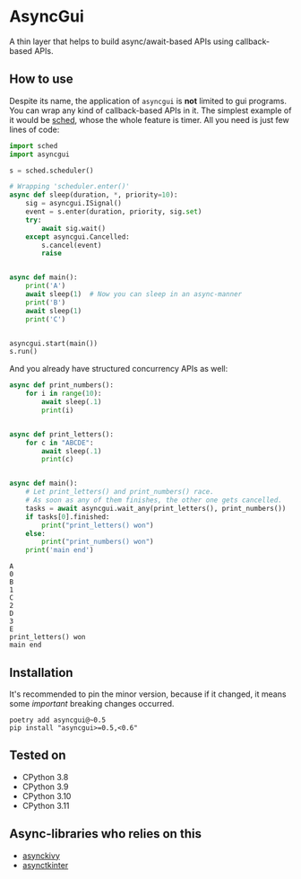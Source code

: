 # AsyncGui

A thin layer that helps to build async/await-based APIs using callback-based APIs.

## How to use

Despite its name, the application of `asyncgui` is **not** limited to gui programs.
You can wrap any kind of callback-based APIs in it.
The simplest example of it would be [sched](https://docs.python.org/3/library/sched.html),
whose the whole feature is timer.
All you need is just few lines of code:

```python
import sched
import asyncgui

s = sched.scheduler()

# Wrapping 'scheduler.enter()'
async def sleep(duration, *, priority=10):
    sig = asyncgui.ISignal()
    event = s.enter(duration, priority, sig.set)
    try:
        await sig.wait()
    except asyncgui.Cancelled:
        s.cancel(event)
        raise


async def main():
    print('A')
    await sleep(1)  # Now you can sleep in an async-manner
    print('B')
    await sleep(1)
    print('C')


asyncgui.start(main())
s.run()
```

And you already have structured concurrency APIs as well:

```python
async def print_numbers():
    for i in range(10):
        await sleep(.1)
        print(i)


async def print_letters():
    for c in "ABCDE":
        await sleep(.1)
        print(c)


async def main():
    # Let print_letters() and print_numbers() race.
    # As soon as any of them finishes, the other one gets cancelled.
    tasks = await asyncgui.wait_any(print_letters(), print_numbers())
    if tasks[0].finished:
        print("print_letters() won")
    else:
        print("print_numbers() won")
    print('main end')
```

```
A
0
B
1
C
2
D
3
E
print_letters() won
main end
```

## Installation

It's recommended to pin the minor version, because if it changed, it means some *important* breaking changes occurred.

```text
poetry add asyncgui@~0.5
pip install "asyncgui>=0.5,<0.6"
```

## Tested on

- CPython 3.8
- CPython 3.9
- CPython 3.10
- CPython 3.11

## Async-libraries who relies on this

- [asynckivy](https://github.com/gottadiveintopython/asynckivy)
- [asynctkinter](https://github.com/gottadiveintopython/asynctkinter)
